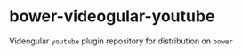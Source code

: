 bower-videogular-youtube
========================

Videogular `youtube` plugin repository for distribution on `bower`
